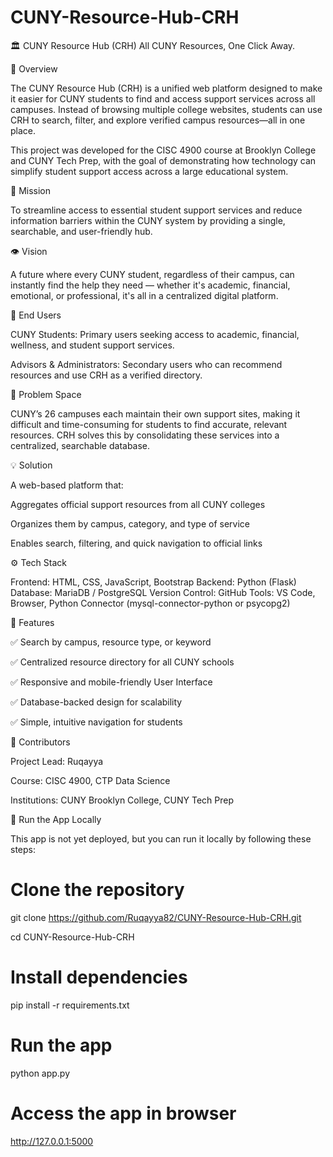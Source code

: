 # CUNY-Resource-Hub-CRH
🏛️ CUNY Resource Hub (CRH)
All CUNY Resources, One Click Away.

🌟 Overview

The CUNY Resource Hub (CRH) is a unified web platform designed to make it easier for CUNY students to find and access support services across all campuses.
Instead of browsing multiple college websites, students can use CRH to search, filter, and explore verified campus resources—all in one place.

This project was developed for the CISC 4900 course at Brooklyn College and CUNY Tech Prep, with the goal of demonstrating how technology can simplify student support access across a large educational system.

🎯 Mission

To streamline access to essential student support services and reduce information barriers within the CUNY system by providing a single, searchable, and user-friendly hub.

👁️ Vision

A future where every CUNY student, regardless of their campus, can instantly find the help they need — whether it's academic, financial, emotional, or professional, it's all in a centralized digital platform.

👥 End Users

CUNY Students: Primary users seeking access to academic, financial, wellness, and student support services.

Advisors & Administrators: Secondary users who can recommend resources and use CRH as a verified directory.

🧩 Problem Space

CUNY’s 26 campuses each maintain their own support sites, making it difficult and time-consuming for students to find accurate, relevant resources.
CRH solves this by consolidating these services into a centralized, searchable database.

💡 Solution

A web-based platform that:

Aggregates official support resources from all CUNY colleges

Organizes them by campus, category, and type of service

Enables search, filtering, and quick navigation to official links

⚙️ Tech Stack

Frontend: HTML, CSS, JavaScript, Bootstrap
Backend: Python (Flask)
Database: MariaDB / PostgreSQL
Version Control: GitHub
Tools: VS Code, Browser, Python Connector (mysql-connector-python or psycopg2)

🧠 Features

✅ Search by campus, resource type, or keyword

✅ Centralized resource directory for all CUNY schools

✅ Responsive and mobile-friendly User Interface

✅ Database-backed design for scalability

✅ Simple, intuitive navigation for students

🤝 Contributors

Project Lead: Ruqayya 

Course: CISC 4900, CTP Data Science

Institutions: CUNY Brooklyn College, CUNY Tech Prep

🚀 Run the App Locally

This app is not yet deployed, but you can run it locally by following these steps:

# Clone the repository
git clone https://github.com/Ruqayya82/CUNY-Resource-Hub-CRH.git

cd CUNY-Resource-Hub-CRH

# Install dependencies
pip install -r requirements.txt

# Run the app
python app.py       

# Access the app in browser
http://127.0.0.1:5000

